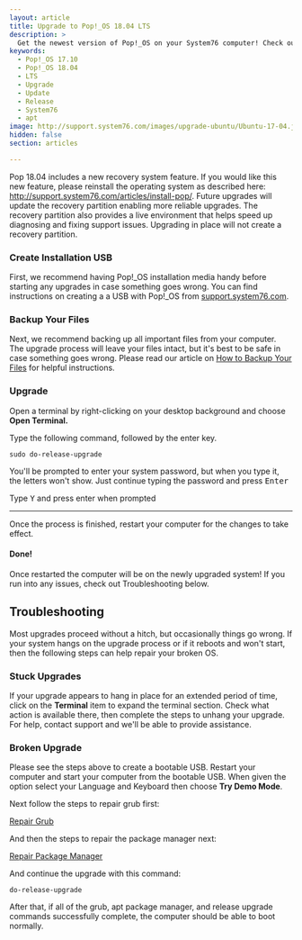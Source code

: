 ```yaml
---
layout: article
title: Upgrade to Pop!_OS 18.04 LTS
description: >
  Get the newest version of Pop!_OS on your System76 computer! Check out our upgrade directions.
keywords:
  - Pop!_OS 17.10
  - Pop!_OS 18.04
  - LTS
  - Upgrade
  - Update
  - Release
  - System76
  - apt
image: http://support.system76.com/images/upgrade-ubuntu/Ubuntu-17-04.jpg
hidden: false
section: articles

---
```

Pop 18.04 includes a new recovery system feature. If you would like this new feature, please reinstall the operating system as described here: http://support.system76.com/articles/install-pop/. Future upgrades will update the recovery partition enabling more reliable upgrades. The recovery partition also provides a live environment that helps speed up diagnosing and fixing support issues. Upgrading in place will not create a recovery partition. 

### Create Installation USB

First, we recommend having Pop!_OS installation media handy before starting any upgrades in case something goes wrong. You can find instructions on creating a a USB with Pop!_OS from [support.system76.com](http://support.system76.com/articles/live-disk/).

### Backup Your Files

Next, we recommend backing up all important files from your computer. The upgrade process will leave your files intact, but it's best to be safe in case something goes wrong. Please read our article on [How to Backup Your Files](articles/backup-files/) for helpful instructions.

### Upgrade

Open a terminal by right-clicking on your desktop background and choose **Open Terminal.**

Type the following command, followed by the enter key.

```
sudo do-release-upgrade
```

You'll be prompted to enter your system password, but when you type it, the letters won't show. Just continue typing the password and press <kbd>Enter</kbd>

Type <kbd>Y</kbd> and press enter when prompted

---

Once the process is finished, restart your computer for the changes to take effect.

#### Done!

Once restarted the computer will be on the newly upgraded system! If you run into any issues, check out Troubleshooting below.

## Troubleshooting

Most upgrades proceed without a hitch, but occasionally things go wrong. If your system hangs on the upgrade process or if it reboots and won't start, then the following steps can help repair your broken OS.

### Stuck Upgrades

If your upgrade appears to hang in place for an extended period of time, click on the **Terminal** item to expand the terminal section. Check what action is available there, then complete the steps to unhang your upgrade. For help, contact support and we'll be able to provide assistance.

### Broken Upgrade

Please see the steps above to create a bootable USB. Restart your computer and start your computer from the bootable USB. When given the option select your Language and Keyboard then choose **Try Demo Mode**.

Next follow the steps to repair grub first:

[Repair Grub](/articles/grub/)

And then the steps to repair the package manager next:

[Repair Package Manager](/articles/package-manager/)

And continue the upgrade with this command:

```
do-release-upgrade
```

After that, if all of the grub, apt package manager, and release upgrade commands successfully complete, the computer should be able to boot normally.
